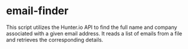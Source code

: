 # email-finder
This script utilizes the Hunter.io API to find the full name and company associated with a given email address. It reads a list of emails from a file and retrieves the corresponding details.
